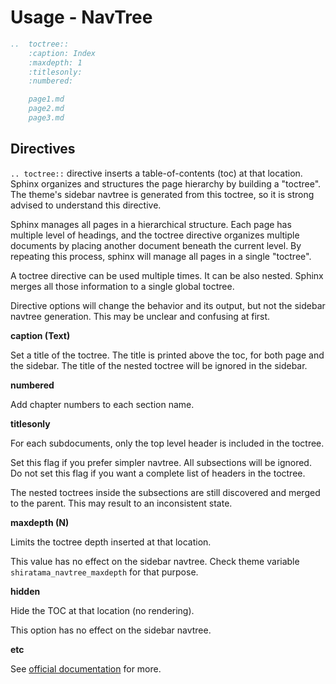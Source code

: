 
# Usage - NavTree

```rst
..  toctree::
    :caption: Index
    :maxdepth: 1
    :titlesonly:
    :numbered:

    page1.md
    page2.md
    page3.md
```

## Directives

`.. toctree::` directive inserts a table-of-contents (toc) at that location. Sphinx organizes and structures the page hierarchy by building a "toctree". The theme's sidebar navtree is generated from this toctree, so it is strong advised to understand this directive.

Sphinx manages all pages in a hierarchical structure. Each page has multiple level of headings, and the toctree directive organizes multiple documents by placing another document beneath the current level. By repeating this process, sphinx will manage all pages in a single "toctree". 

A toctree directive can be used multiple times. It can be also nested. Sphinx merges all those information to a single global toctree. 

Directive options will change the behavior and its output, but not the sidebar navtree generation. This may be unclear and confusing at first.

**caption (Text)**

Set a title of the toctree. The title is printed above the toc, for both page and the sidebar. The title of the nested toctree will be ignored in the sidebar. 

**numbered**

Add chapter numbers to each section name. 

**titlesonly**

For each subdocuments, only the top level header is included in the toctree.

Set this flag if you prefer simpler navtree. All subsections will be ignored. Do not set this flag if you want a complete list of headers in the toctree.

The nested toctrees inside the subsections are still discovered and merged to the parent. This may result to an inconsistent state.

**maxdepth (N)**

Limits the toctree depth inserted at that location. 

This value has no effect on the sidebar navtree. Check theme variable `shiratama_navtree_maxdepth` for that purpose.

**hidden**

Hide the TOC at that location (no rendering). 

This option has no effect on the sidebar navtree. 

**etc**

See [official documentation](https://www.sphinx-doc.org/en/master/usage/restructuredtext/directives.html#directive-toctree) for more. 

